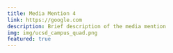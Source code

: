 ```yaml
---
title: Media Mention 4
link: https://google.com
description: Brief description of the media mention
img: img/ucsd_campus_quad.png
featured: true
---
```

